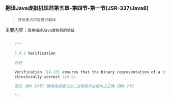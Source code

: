 ### 翻译Java虚拟机规范第五章-第四节-第一节(JSR-337/Java8)

> `筛选重点内容进行翻译`

主要内容：`简单描述Java虚拟机的验证`


```java

    /**

    5.4.1 Verification
    
    验证

    Verification (§4.10) ensures that the binary representation of a class or interface is
    structurally correct (§4.9).

    验证（第4.10节）确保类或接口的二进制表示在结构上正确（第4.9节）.

    */



```